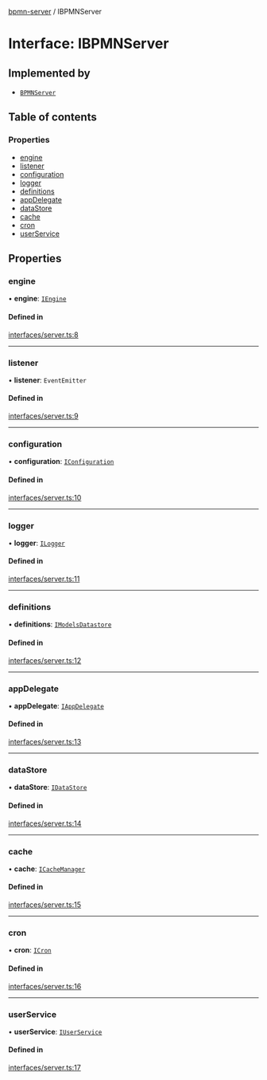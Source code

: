 [bpmn-server](../API.md) / IBPMNServer

# Interface: IBPMNServer

## Implemented by

- [`BPMNServer`](../classes/BPMNServer.md)

## Table of contents

### Properties

- [engine](IBPMNServer.md#engine)
- [listener](IBPMNServer.md#listener)
- [configuration](IBPMNServer.md#configuration)
- [logger](IBPMNServer.md#logger)
- [definitions](IBPMNServer.md#definitions)
- [appDelegate](IBPMNServer.md#appdelegate)
- [dataStore](IBPMNServer.md#datastore)
- [cache](IBPMNServer.md#cache)
- [cron](IBPMNServer.md#cron)
- [userService](IBPMNServer.md#userservice)

## Properties

### engine

• **engine**: [`IEngine`](IEngine.md)

#### Defined in

[interfaces/server.ts:8](https://github.com/bpmnServer/bpmn-server/blob/637b6d1/src/interfaces/server.ts#L8)

___

### listener

• **listener**: `EventEmitter`

#### Defined in

[interfaces/server.ts:9](https://github.com/bpmnServer/bpmn-server/blob/637b6d1/src/interfaces/server.ts#L9)

___

### configuration

• **configuration**: [`IConfiguration`](IConfiguration.md)

#### Defined in

[interfaces/server.ts:10](https://github.com/bpmnServer/bpmn-server/blob/637b6d1/src/interfaces/server.ts#L10)

___

### logger

• **logger**: [`ILogger`](ILogger.md)

#### Defined in

[interfaces/server.ts:11](https://github.com/bpmnServer/bpmn-server/blob/637b6d1/src/interfaces/server.ts#L11)

___

### definitions

• **definitions**: [`IModelsDatastore`](IModelsDatastore.md)

#### Defined in

[interfaces/server.ts:12](https://github.com/bpmnServer/bpmn-server/blob/637b6d1/src/interfaces/server.ts#L12)

___

### appDelegate

• **appDelegate**: [`IAppDelegate`](IAppDelegate.md)

#### Defined in

[interfaces/server.ts:13](https://github.com/bpmnServer/bpmn-server/blob/637b6d1/src/interfaces/server.ts#L13)

___

### dataStore

• **dataStore**: [`IDataStore`](IDataStore.md)

#### Defined in

[interfaces/server.ts:14](https://github.com/bpmnServer/bpmn-server/blob/637b6d1/src/interfaces/server.ts#L14)

___

### cache

• **cache**: [`ICacheManager`](ICacheManager.md)

#### Defined in

[interfaces/server.ts:15](https://github.com/bpmnServer/bpmn-server/blob/637b6d1/src/interfaces/server.ts#L15)

___

### cron

• **cron**: [`ICron`](ICron.md)

#### Defined in

[interfaces/server.ts:16](https://github.com/bpmnServer/bpmn-server/blob/637b6d1/src/interfaces/server.ts#L16)

___

### userService

• **userService**: [`IUserService`](IUserService.md)

#### Defined in

[interfaces/server.ts:17](https://github.com/bpmnServer/bpmn-server/blob/637b6d1/src/interfaces/server.ts#L17)
